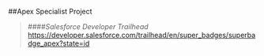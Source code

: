 ##Apex Specialist Project
> ####_Salesforce Developer Trailhead_
> https://developer.salesforce.com/trailhead/en/super_badges/superbadge_apex?state=id